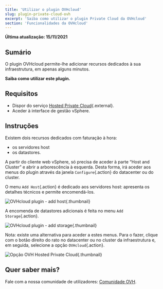 ```yaml
---
title: 'Utilizar o plugin OVHcloud'
slug: plugin-private-cloud-ovh
excerpt: 'Saiba como utilizar o plugin Private Cloud da OVHcloud'
section: 'Funcionalidades da OVHcloud'
---
```


**Última atualização: 15/11/2021**

## Sumário

O plugin OVHcloud permite-lhe adicionar recursos dedicados à sua infraestrutura, em apenas alguns minutos.

**Saiba como utilizar este plugin.**

## Requisitos

- Dispor do serviço [Hosted Private Cloud](https://www.ovhcloud.com/pt/enterprise/products/hosted-private-cloud/){.external}.
- Aceder à interface de gestão vSphere.

## Instruções

Existem dois recursos dedicados com faturação à hora:

- os servidores host
- os datastores.

A partir do cliente web vSphere, só precisa de aceder à parte “Host and Cluster” e abrir a arborescência à esquerda. Desta forma, irá aceder aos menus do plugin através da janela  `Configure`{.action} do datacenter ou do cluster.

O menu `Add Host`{.action} é dedicado aos servidores host: apresenta os detalhes técnicos e permite encomendá-los.

![OVHcloud plugin - add host](images/Plugin01.jpg){.thumbnail}

A encomenda de datastores adicionais é feita no menu `Add Storage`{.action}.

![OVHcloud plugin - add storage](images/Plugin02.jpg){.thumbnail}

Nota: existe uma alternativa para aceder a estes menus. Para o fazer, clique com o botão direito do rato no datacenter ou no cluster da infraestrutura e, em seguida, selecione a opção `OVHcloud`{.action}.

![Opção OVH Hosted Private Cloud](images/Plugin03.jpg){.thumbnail}

## Quer saber mais?

Fale com a nossa comunidade de utilizadores: [Comunidade OVH](https://community.ovh.com/en/).
